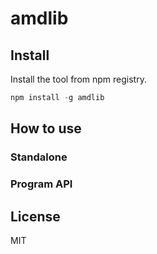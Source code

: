 # amdlib

## Install
Install the tool from npm registry.
```javascript
npm install -g amdlib
```


## How to use
### Standalone


### Program API


## License
MIT
